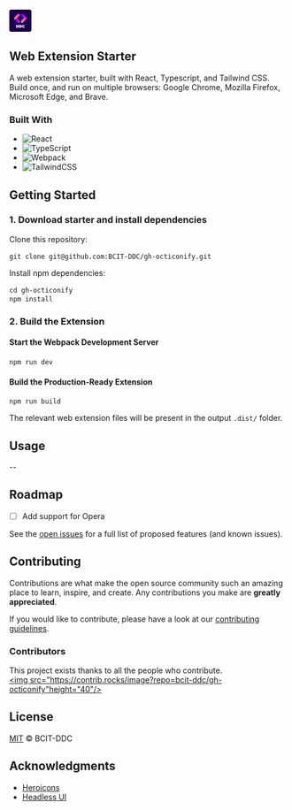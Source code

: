 <div id="top"></div>

<!-- PROJECT LOGO -->
<br />

  <a align="left" href="https://github.com/BCIT-DDC">
    <img src="./assets/images/DDC-rounded.png" alt="Logo" width="40" height="40">
  </a>

<!-- ABOUT THE PROJECT -->

## Web Extension Starter

<!-- <p align="center">
    <img alt="Search" src="./assets/images/SearchBarScreenshot.JPG" src="./assets/video/SearchBarDemo.gif" width="100%"/>
</p> -->

A web extension starter, built with React, Typescript, and Tailwind CSS. Build once, and run on multiple browsers: Google Chrome, Mozilla Firefox, Microsoft Edge, and Brave.

### Built With

-   ![React](https://img.shields.io/badge/-React-050B1E?&logo=React)
-   ![TypeScript](https://img.shields.io/badge/-TypeScript-050B1E?&logo=TypeScript)
-   ![Webpack](https://img.shields.io/badge/-Webpack.js-050B1E?&logo=webpack)
-   ![TailwindCSS](https://img.shields.io/badge/-Tailwind_CSS-050B1E?&logo=tailwind-css)

<!-- GETTING STARTED -->

## Getting Started

### 1. Download starter and install dependencies

Clone this repository:

```
git clone git@github.com:BCIT-DDC/gh-octiconify.git
```

Install npm dependencies:

```
cd gh-octiconify
npm install
```

### 2. Build the Extension

#### Start the Webpack Development Server

```
npm run dev
```

#### Build the Production-Ready Extension

```
npm run build
```

The relevant web extension files will be present in the output `.dist/` folder.

<!-- USAGE EXAMPLES -->

## Usage

--

<!-- ROADMAP -->

## Roadmap

<!-- -   [x] Add Changelog -->

-   [ ] Add support for Opera

See the [open issues](https://github.com/BCIT-DDC/web-extension-ts-starter/issues) for a full list of proposed features (and known issues).

<!-- CONTRIBUTING -->

## Contributing

Contributions are what make the open source community such an amazing place to learn, inspire, and create. Any contributions you make are **greatly appreciated**.

If you would like to contribute, please have a look at our [contributing guidelines](https://github.com/BCIT-DDC/docs/blob/main/contributing.md).

### Contributors

This project exists thanks to all the people who contribute.
<br/>
<a href="https://github.com/BCIT-DDC/gh-octiconify/graphs/contributors">
<img src="https://contrib.rocks/image?repo=bcit-ddc/gh-octiconify"height="40"/>
</a>

<!-- TESTING -->

<!-- ## TESTING -->

<!-- LINTING -->

<!-- ## Linting -->

<!-- LICENSE -->

## License

[MIT](LICENSE.md) © BCIT-DDC

<!-- ACKNOWLEDGMENTS -->

## Acknowledgments

-   [Heroicons](https://heroicons.com/)
-   [Headless UI](https://headlessui.dev/)
